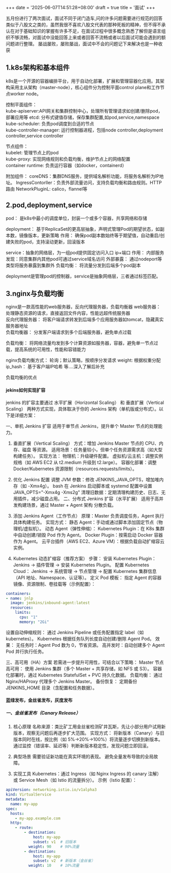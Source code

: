 +++
date = '2025-06-07T14:51:28+08:00'
draft = true
title = '面试'
+++

五月份进行了两次面试，面试不同于闭门造车,问的许多问题需要进行规范的回答类似于八股文之类的，虽然我很不喜欢八股文代表的那种死板的精神，但不得不承认在对于基础知识的掌握有许多不足，在面试过程中很多概念熟悉了解但是语言组织不够流畅，对面试中没能回答上来或者回答不流畅或者以后面试可能会遇到的额问题进行整理。
屡战屡败，屡败屡战，面试中不会的问题记下来解决也是一种收获

## 1.k8s架构和基本组件
k8s是一个开源的容器编排平台，用于自动化部署，扩展和管理容器化应用。其架构采用主从架构（master-node），核心组件分为控制平面control plane和工作节点worker node。  

控制平面组件：  
kube-apiserver:API网关和集群控制中心，处理所有管理请求如创建/删除pod，部署应用等
etcd: 分布式键值存储，保存集群配置,如pod,service,namespace  
kube-scheduler: 负责pod调度到合适的节点  
kube-controller-manager: 运行控制器进程，包括node controller,deployment controller,service controller
  
节点组件：  
kubelet: 管理节点上的pod  
kube-proxy: 实现网络规则和负载均衡，维护节点上的网络配置  
container runtime: 负责运行容器（如docker，containerd）
  
附加组件： 
coreDNS：集群DNS服务，提供域名解析功能，将服务名解析为IP地址。
IngressContorller：负责外部流量访问，支持负载均衡和路由规则。HTTP路由
NetworkPluginL: calico，flannel等

## 2.pod,deployment,service
pod： 是k8s中最小的调度单位，封装一个或多个容器，共享网络和存储
  
deployment： 基于ReplicaSet的更高层抽象，声明式管理Pod的期望状态，如副本数，镜像版本，更新策略
作用： 确保pod副本数始终等于期望值，自动重启/创建失败的pod，支持滚动更新，回滚版本  

service：抽象的网络层，为一组pod提供固定访问入口 ip+端口 
作用：
内部服务发现：同意集群内其他pod可通过service域名访问
外部暴露： 通过nodeport等类型将服务暴露到集群外
负载均衡： 将流量分发到后端多个pod副本

deployment是管理pod的控制器，service是抽象网络层，三者通过标签匹配。

## 3.nginx与负载均衡
nginx是一款高性能的web服务器，反向代理服务器，负载均衡器
web服务器： 处理静态资源的请求，直接返回文件内容，性能远超传统服务器  
反向代理服务器： 将客户端请求转发到后端多个应用服务器如tomcat，隐藏真实服务器地址  
负载均衡器： 分发客户端请求到多个后端服务器，避免单点过载

负载均衡： 将网络流量均发到多个计算资源如服务器，容器，避免单一节点过载，提高系统的可用性，性能和容错能力

nginx负载均衡方式：
轮询；默认策略，按顺序分发请求
weight: 根据权重分配
ip_hash： 基于客户端IP哈希
等....深入了解后补充

负载均衡的优点

#### jekins如何实现扩容
jenkins 的扩容主要通过 水平扩展（Horizontal Scaling） 和 垂直扩展（Vertical Scaling） 两种方式实现，具体取决于你的 Jenkins 架构（单机版或分布式）。以下是详细方案：

一、单机 Jenkins 扩容
适用于单节点 Jenkins，提升单个 Master 节点的处理能力。

1. 垂直扩展（Vertical Scaling）
方式：增加 Jenkins Master 节点的 CPU、内存、磁盘 等资源。
适用场景：任务量较小，但单个任务资源需求高（如大型构建任务）。
实现方法：
物理机：升级硬件配置。
虚拟机/云主机：调整实例规格（如 AWS EC2 从 t2.medium 升级到 t2.large）。
容器化部署：调整 Docker/Kubernetes 资源限制（resources.requests/limits）。

2. 优化 Jenkins 配置
调整 JVM 参数：修改 JENKINS_JAVA_OPTS，增加堆内存（如 -Xmx4g）。
bash
 在 Jenkins 启动脚本或 systemd 配置中设置
JAVA_OPTS="-Xmx4g -Xms2g"
清理旧数据：定期清理构建历史、日志、无用插件，减少磁盘占用。
二、分布式 Jenkins 扩容（水平扩展）
适用于高并发构建场景，通过 Master + Agent 架构 分散负载。
1. 添加 Jenkins Agent（工作节点）
原理：Master 负责调度任务，Agent 执行具体构建任务。
实现方式：
静态 Agent：手动或通过脚本添加固定节点（物理机/虚拟机）。
动态 Agent（弹性伸缩）：
Kubernetes Plugin：在 K8s 集群中自动创建/销毁 Pod 作为 Agent。
Docker Plugin：按需启动 Docker 容器作为 Agent。
云平台插件（AWS EC2、Azure VM）：根据负载自动扩缩容云实例。

2. Kubernetes 动态扩缩容（推荐方案）
步骤：
安装 Kubernetes Plugin：
Jenkins → 插件管理 → 安装 Kubernetes Plugin。
配置 Kubernetes Cloud：
Jenkins → 系统管理 → 节点管理 → 配置 Kubernetes 集群信息（API 地址、Namespace、认证等）。
定义 Pod 模板：
指定 Agent 的容器镜像、资源限制、卷挂载等（示例配置）：
```yaml
containers:
- name: jnlp
  image: jenkins/inbound-agent:latest
  resources:
    limits:
      cpu: "1"
      memory: "2Gi"
```
设置自动伸缩规则：
通过 Jenkins Pipeline 或任务配置指定 label（如 kubernetes）。
Kubernetes 根据任务队列长度自动创建/删除 Agent Pod。
效果：
无任务时：Agent Pod 数为 0，节省资源。
高并发时：自动创建多个 Agent Pod 并行执行任务。

三、高可用（HA）方案
若需进一步提升可用性，可结合以下策略：
Master 节点高可用：
使用 Jenkins 集群（多个 Master + 共享存储，如 NFS 或 S3）。
容器化部署时，通过 Kubernetes StatefulSet + PVC 持久化数据。
负载均衡：
通过 Nginx/HAProxy 代理多个 Jenkins Master。
备份恢复：
定期备份 JENKINS_HOME 目录（含配置和任务数据）。
#### 蓝绿发布，金丝雀发布，灰度发布
##### 一、金丝雀发布（Canary Release）
1. 核心原理
名称来源：类比矿工用金丝雀检测矿井瓦斯，先让小部分用户试用新版本，观察无问题后再逐步扩大范围。
实现方式：
将新版本（Canary）与旧版本同时在线，按比例（如 5%→20%→100%）将流量逐步切换到新版本。
通过监控（错误率、延迟等）判断新版本稳定性，发现问题立即回滚。

2. 典型场景
需要验证新功能在真实环境的表现。
避免全量发布导致的全局故障。
3. 实现工具
Kubernetes：通过 Ingress（如 Nginx Ingress 的 canary 注解）或 Service Mesh（如 Istio 的流量拆分）。
示例（Istio 配置）：
```yaml
apiVersion: networking.istio.io/v1alpha3
kind: VirtualService
metadata:
  name: my-app
spec:
  hosts:
    - my-app.example.com
  http:
    - route:
        - destination:
            host: my-app
            subset: v1  # 旧版本
          weight: 90    # 90%流量
        - destination:
            host: my-app
            subset: v2  # 新版本（金丝雀）
          weight: 10    # 10%流量
 ```
